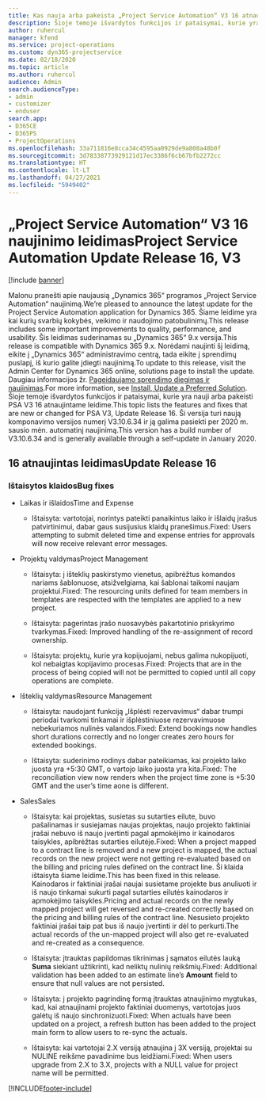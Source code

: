 ```yaml
---
title: Kas nauja arba pakeista „Project Service Automation“ V3 16 atnaujintame leidime
description: Šioje temoje išvardytos funkcijos ir pataisymai, kurie yra pasiekiami „Project Service Automation“ V3 16 atnaujintame leidime.
author: ruhercul
manager: kfend
ms.service: project-operations
ms.custom: dyn365-projectservice
ms.date: 02/18/2020
ms.topic: article
ms.author: ruhercul
audience: Admin
search.audienceType:
- admin
- customizer
- enduser
search.app:
- D365CE
- D365PS
- ProjectOperations
ms.openlocfilehash: 33a711816e8cca34c4595aa0929de9a808a48b0f
ms.sourcegitcommit: 3d78338773929121d17ec3386f6cb67bfb2272cc
ms.translationtype: HT
ms.contentlocale: lt-LT
ms.lasthandoff: 04/27/2021
ms.locfileid: "5949402"
---
```

# <a name="project-service-automation-update-release-16-v3"></a><span data-ttu-id="c0db7-103">„Project Service Automation“ V3 16 naujinimo leidimas</span><span class="sxs-lookup"><span data-stu-id="c0db7-103">Project Service Automation Update Release 16, V3</span></span>

[!include [banner](../includes/psa-now-project-operations.md)]

<span data-ttu-id="c0db7-104">Malonu pranešti apie naujausią „Dynamics 365“ programos „Project Service Automation“ naujinimą.</span><span class="sxs-lookup"><span data-stu-id="c0db7-104">We’re pleased to announce the latest update for the Project Service Automation application for Dynamics 365.</span></span> <span data-ttu-id="c0db7-105">Šiame leidime yra kai kurių svarbių kokybės, veikimo ir naudojimo patobulinimų.</span><span class="sxs-lookup"><span data-stu-id="c0db7-105">This release includes some important improvements to quality, performance, and usability.</span></span>  <span data-ttu-id="c0db7-106">Šis leidimas suderinamas su „Dynamics 365“ 9.x versija.</span><span class="sxs-lookup"><span data-stu-id="c0db7-106">This release is compatible with Dynamics 365 9.x.</span></span> <span data-ttu-id="c0db7-107">Norėdami naujinti šį leidimą, eikite į „Dynamics 365“ administravimo centrą, tada eikite į sprendimų puslapį, iš kurio galite įdiegti naujinimą.</span><span class="sxs-lookup"><span data-stu-id="c0db7-107">To update to this release, visit the Admin Center for Dynamics 365 online, solutions page to install the update.</span></span> <span data-ttu-id="c0db7-108">Daugiau informacijos žr. [Pageidaujamo sprendimo diegimas ir naujinimas](/dynamics365/project-service/upgrade-psa-home-page).</span><span class="sxs-lookup"><span data-stu-id="c0db7-108">For more information, see [Install, Update a Preferred Solution](/dynamics365/project-service/upgrade-psa-home-page).</span></span>
<span data-ttu-id="c0db7-109">Šioje temoje išvardytos funkcijos ir pataisymai, kurie yra nauji arba pakeisti PSA V3 16 atnaujintame leidime.</span><span class="sxs-lookup"><span data-stu-id="c0db7-109">This topic lists the features and fixes that are new or changed for PSA V3, Update Release 16.</span></span> <span data-ttu-id="c0db7-110">Ši versija turi naują komponavimo versijos numerį V3.10.6.34 ir ją galima pasiekti per 2020 m. sausio mėn. automatinį naujinimą.</span><span class="sxs-lookup"><span data-stu-id="c0db7-110">This version has a build number of V3.10.6.34 and is generally available through a self-update in January 2020.</span></span>


## <a name="update-release-16"></a><span data-ttu-id="c0db7-111">16 atnaujintas leidimas</span><span class="sxs-lookup"><span data-stu-id="c0db7-111">Update Release 16</span></span>

### <a name="bug-fixes"></a><span data-ttu-id="c0db7-112">Ištaisytos klaidos</span><span class="sxs-lookup"><span data-stu-id="c0db7-112">Bug fixes</span></span>

-   <span data-ttu-id="c0db7-113">Laikas ir išlaidos</span><span class="sxs-lookup"><span data-stu-id="c0db7-113">Time and Expense</span></span>

    -   <span data-ttu-id="c0db7-114">Ištaisyta: vartotojai, norintys pateikti panaikintus laiko ir išlaidų įrašus patvirtinimui, dabar gaus susijusius klaidų pranešimus.</span><span class="sxs-lookup"><span data-stu-id="c0db7-114">Fixed: Users attempting to submit deleted time and expense entries for approvals will now receive relevant error messages.</span></span>

-   <span data-ttu-id="c0db7-115">Projektų valdymas</span><span class="sxs-lookup"><span data-stu-id="c0db7-115">Project Management</span></span>

    -   <span data-ttu-id="c0db7-116">Ištaisyta: į išteklių paskirstymo vienetus, apibrėžtus komandos nariams šablonuose, atsižvelgiama, kai šablonai taikomi naujam projektui.</span><span class="sxs-lookup"><span data-stu-id="c0db7-116">Fixed: The resourcing units defined for team members in templates are respected with the templates are applied to a new project.</span></span>

    -   <span data-ttu-id="c0db7-117">Ištaisyta: pagerintas įrašo nuosavybės pakartotinio priskyrimo tvarkymas.</span><span class="sxs-lookup"><span data-stu-id="c0db7-117">Fixed: Improved handling of the re-assignment of record ownership.</span></span>

    -   <span data-ttu-id="c0db7-118">Ištaisyta: projektų, kurie yra kopijuojami, nebus galima nukopijuoti, kol nebaigtas kopijavimo procesas.</span><span class="sxs-lookup"><span data-stu-id="c0db7-118">Fixed: Projects that are in the process of being copied will not be permitted to copied until all copy operations are complete.</span></span>

-   <span data-ttu-id="c0db7-119">Išteklių valdymas</span><span class="sxs-lookup"><span data-stu-id="c0db7-119">Resource Management</span></span>

    -   <span data-ttu-id="c0db7-120">Ištaisyta: naudojant funkciją „Išplėsti rezervavimus“ dabar trumpi periodai tvarkomi tinkamai ir išplėstiniuose rezervavimuose nebekuriamos nulinės valandos.</span><span class="sxs-lookup"><span data-stu-id="c0db7-120">Fixed: Extend bookings now handles short durations correctly and no longer creates zero hours for extended bookings.</span></span>

    -   <span data-ttu-id="c0db7-121">Ištaisyta: suderinimo rodinys dabar pateikiamas, kai projekto laiko juosta yra +5:30 GMT, o vartojo laiko juosta yra kita.</span><span class="sxs-lookup"><span data-stu-id="c0db7-121">Fixed: The reconciliation view now renders when the project time zone is +5:30 GMT and the user’s time aone is different.</span></span>

-   <span data-ttu-id="c0db7-122">Sales</span><span class="sxs-lookup"><span data-stu-id="c0db7-122">Sales</span></span>

    -   <span data-ttu-id="c0db7-123">Ištaisyta: kai projektas, susietas su sutarties eilute, buvo pašalinamas ir susiejamas naujas projektas, naujo projekto faktiniai įrašai nebuvo iš naujo įvertinti pagal apmokėjimo ir kainodaros taisykles, apibrėžtas sutarties eilutėje.</span><span class="sxs-lookup"><span data-stu-id="c0db7-123">Fixed: When a project mapped to a contract line is removed and a new project is mapped, the actual records on the new project were not getting re-evaluated based on the billing and pricing rules defined on the contract line.</span></span> <span data-ttu-id="c0db7-124">Ši klaida ištaisyta šiame leidime.</span><span class="sxs-lookup"><span data-stu-id="c0db7-124">This has been fixed in this release.</span></span> <span data-ttu-id="c0db7-125">Kainodaros ir faktiniai įrašai naujai susietame projekte bus anuliuoti ir iš naujo tinkamai sukurti pagal sutarties eilutės kainodaros ir apmokėjimo taisykles.</span><span class="sxs-lookup"><span data-stu-id="c0db7-125">Pricing and actual records on the newly mapped project will get reversed and re-created correctly based on the pricing and billing rules of the contract line.</span></span> <span data-ttu-id="c0db7-126">Nesusieto projekto faktiniai įrašai taip pat bus iš naujo įvertinti ir dėl to perkurti.</span><span class="sxs-lookup"><span data-stu-id="c0db7-126">The actual records of the un-mapped project will also get re-evaluated and re-created as a consequence.</span></span>

    -   <span data-ttu-id="c0db7-127">Ištaisyta: įtrauktas papildomas tikrinimas į sąmatos eilutės lauką **Suma** siekiant užtikrinti, kad neliktų nulinių reikšmių.</span><span class="sxs-lookup"><span data-stu-id="c0db7-127">Fixed: Additional validation has been added to an estimate line’s **Amount** field to ensure that null values are not persisted.</span></span>

    -   <span data-ttu-id="c0db7-128">Ištaisyta: į projekto pagrindinę formą įtrauktas atnaujinimo mygtukas, kad, kai atnaujinami projekto faktiniai duomenys, vartotojas juos galėtų iš naujo sinchronizuoti.</span><span class="sxs-lookup"><span data-stu-id="c0db7-128">Fixed: When actuals have been updated on a project, a refresh button has been added to the project main form to allow users to re-sync the actuals.</span></span>

    -   <span data-ttu-id="c0db7-129">Ištaisyta: kai vartotojai 2.X versiją atnaujina į 3X versiją, projektai su NULINE reikšme pavadinime bus leidžiami.</span><span class="sxs-lookup"><span data-stu-id="c0db7-129">Fixed: When users upgrade from 2.X to 3.X, projects with a NULL value for project name will be permitted.</span></span>



[!INCLUDE[footer-include](../includes/footer-banner.md)]